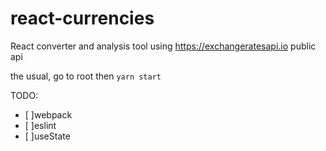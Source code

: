 # react-currencies
React converter and analysis tool using https://exchangeratesapi.io public api

the usual, go to root then `yarn start`

TODO:
- [ ]webpack
- [ ]eslint
- [ ]useState